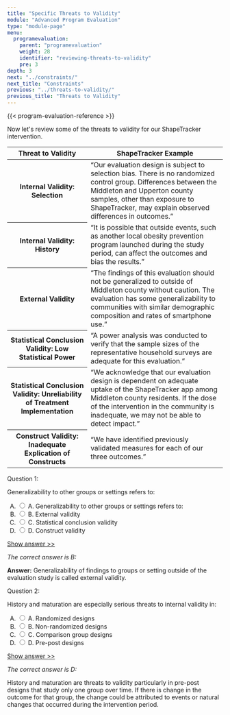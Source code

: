 ```yaml
---
title: "Specific Threats to Validity"
module: "Advanced Program Evaluation"
type: "module-page"
menu:
  programevaluation:
    parent: "programevaluation"
    weight: 28
    identifier: "reviewing-threats-to-validity"
    pre: 3
depth: 3
next: "../constraints/"
next_title: "Constraints"
previous: "../threats-to-validity/"
previous_title: "Threats to Validity"
---
```

<div class="programevaluation"><form method="post" action=".">

{{< program-evaluation-reference >}}

<div class="pageblock"><p>Now let's review some of the threats to validity for our ShapeTracker intervention.</p>
</div><div class="pageblock"><table>
<thead>
<tr>
<th class="th1">Threat to Validity</th>
<th class="th1">ShapeTracker
      Example</th>
</tr>
</thead>
<tbody>
<tr>
<th class="th2">Internal Validity: Selection</th>
<td>“Our evaluation design is subject to selection bias. There
          is no randomized control group. Differences between the Middleton and
          Upperton county samples, other than exposure to ShapeTracker, may explain
      observed differences in outcomes.”</td>
</tr>
<tr>
<th class="th2">Internal Validity: History
      </th><td>“It is possible that outside events, such as another local
          obesity prevention program launched during the study period, can affect the
      outcomes and bias the results.”</td>
</tr>
<tr>
<th class="th2">External Validity</th>
<td>“The findings of this evaluation should not be generalized
          to outside of Middleton county without caution. The evaluation has some
          generalizability to communities with similar demographic composition and
      rates of smartphone use.”</td>
</tr>
<tr>
<th class="th2">Statistical Conclusion Validity: Low Statistical Power</th>
<td>“A power analysis was conducted to verify that the sample
          sizes of the representative household surveys are adequate for this
      evaluation.”</td>
</tr>
<tr>
<th class="th2">Statistical Conclusion Validity: Unreliability of
          Treatment Implementation</th>
<td>“We acknowledge that our evaluation design is dependent on
          adequate uptake of the ShapeTracker app among Middleton county residents. If
          the dose of the intervention in the community is inadequate, we may not be
      able to detect impact.”</td>
</tr>
<tr>
<th class="th2">Construct Validity: Inadequate Explication of Constructs
      </th><td>“We have identified previously validated measures for each
      of our three outcomes.”</td>
</tr>
</tbody>
</table>
</div><div class="pageblock"><div class="cases">
<div class="casetitle">
    Question 1:
  </div>
<div class="casecontent">
<div class="casequestion">
<p>Generalizability to other groups or settings refers to:</p>
<form id="form-54" method="post">
<!-- go through each question type, note that only the
        rhetorical and matching blocks have form tags -->
<!-- -->
<ol type="A"><!-- Think this is done... -->
<li>
<div class="answer-value">
<input name="question54" type="radio" value="A. Generalizability to other groups or settings refers to:">
                    A. Generalizability to other groups or settings refers to:
                  </div>
</li>
<li>
<div class="answer-value">
<input name="question54" type="radio" value="B. External validity">
                    B. External validity
                  </div>
</li>
<li>
<div class="answer-value">
<input name="question54" type="radio" value="C. Statistical conclusion validity">
                    C. Statistical conclusion validity
                  </div>
</li>
<li>
<div class="answer-value">
<input name="question54" type="radio" value="D. Construct validity">
                    D. Construct validity
                  </div>
</li>
</ol>
<!-- -->
<!-- -->
<!-- adding show answer block for feedback here -->
<!-- end show answer block for feedback here -->
<!-- -->
<!-- -->
<!-- -->
</form>
<!-- -->
</div>
<!-- we want to show the answer no matter what -->
<!-- might be easier to edit question types
    directly since we show answer no matter what -->
<!-- -->
<!-- -->
<div class="casesanswerdisplay">
<a class="moretoggle" href="#q54">Show answer >></a>
<div class="toggleable" id="q54">
<p>
<i>The correct answer is B:</i>
</p><p><strong>Answer:</strong> Generalizability of findings to groups or setting outside of the evaluation study is called external validity.</p>
</div>
</div>
</div>
</div>

<div class="cases">
<div class="casetitle">
    Question 2:
  </div>
<div class="casecontent">
<div class="casequestion">
<p>History and maturation are especially serious threats to internal validity in:</p>
<form id="form-55" method="post">
<!-- go through each question type, note that only the
        rhetorical and matching blocks have form tags -->
<!-- -->
<ol type="A"><!-- Think this is done... -->
<li>
<div class="answer-value">
<input name="question55" type="radio" value="A. Randomized designs">
                    A. Randomized designs
                  </div>
</li>
<li>
<div class="answer-value">
<input name="question55" type="radio" value="B. Non-randomized designs">
                    B. Non-randomized designs
                  </div>
</li>
<li>
<div class="answer-value">
<input name="question55" type="radio" value="C. Comparison group designs">
                    C. Comparison group designs
                  </div>
</li>
<li>
<div class="answer-value">
<input name="question55" type="radio" value="D. Pre-post designs">
                    D. Pre-post designs
                  </div>
</li>
</ol>
<!-- -->
<!-- -->
<!-- adding show answer block for feedback here -->
<!-- end show answer block for feedback here -->
<!-- -->
<!-- -->
<!-- -->
</form>
<!-- -->
</div>
<!-- we want to show the answer no matter what -->
<!-- might be easier to edit question types
    directly since we show answer no matter what -->
<!-- -->
<!-- -->
<div class="casesanswerdisplay">
<a class="moretoggle" href="#q55">Show answer >></a>
<div class="toggleable" id="q55">
<p>
<i>The correct answer is D:</i>
</p><p>History and maturation are threats to validity particularly in pre-post designs that study only one group over time. If there is change in the outcome for that group, the change could be attributed to events or natural changes that occurred during the intervention period.</p>
</div>
</div>
</div>
</div>


</div></form></div>
